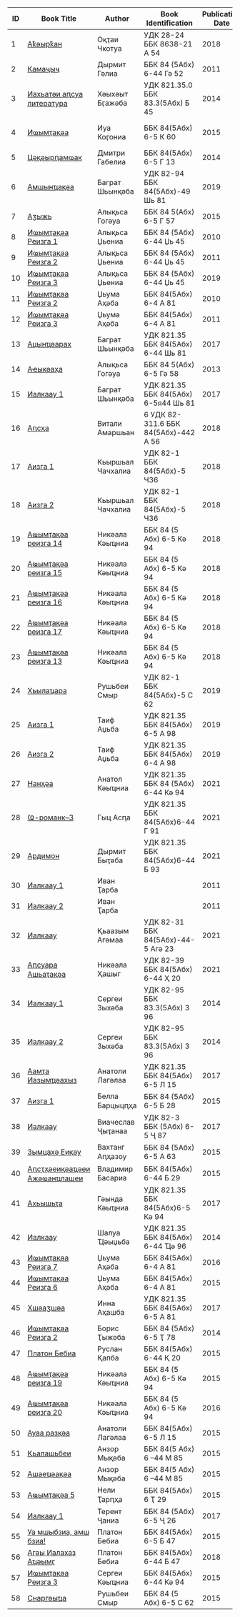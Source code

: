 |**ID**|**Book Title**|**Author**|**Book Identification**|**Publication Date**|**CC0**|**Comments**|
|-|-|-|-|-|-|-|
|1|[Аҟәырҟан](https://github.com/danielinux7/abkhazian-books/blob/main/1.pdf)|Оқҭаи Чкотуа|УДК 28-24 ББК 8638-21 А 54|2018|![][1]|Mozilla agreement|
|2|[Камаҷыҷ](https://github.com/danielinux7/abkhazian-books/blob/main/2.pdf)|Дырмит Гәлиа|ББК 84 (5Абх) 6-44 Гә 52|2011|![][1]|Reprint 1940|
|3|[Иахьатәи аԥсуа литература](https://github.com/danielinux7/abkhazian-books/blob/main/3.pdf)|Хәыхәыт Бӷажәба|УДК 821.35.0 ББК 83.3(5Абх) Б 45|2014|![][1]|Reprint 1933|
|4|[Иҩымҭақәа](https://github.com/danielinux7/abkhazian-books/blob/main/4.pdf)|Иуа Коӷониа|ББК 84(5Абх) 6-5 К 60|2015|![][1]|Reprint (1904-1928)|
|5|[Цәқәырԥамҩак](https://github.com/danielinux7/abkhazian-books/blob/main/5.pdf)|Дмитри Габелиа|ББК 84(5Абх) 6-5 Г 13|2014|![][1]|By author(s)|
|6|[Амшынҵақәа](https://github.com/danielinux7/abkhazian-books/blob/main/6.pdf)|Баграт Шьынқәба|УДК 82-94 ББК 84(5Абх)-49 Шь 81|2019|![][1]|By author(s)|
|7|[Аӡыжь](https://github.com/danielinux7/abkhazian-books/blob/main/7.pdf)|Алықьса Гогәуа|ББК 84 5(Абх) 6-5 Г 57|2015|![][1]|By author(s)|
|8|[Иҩымҭақәа Реизга 1](https://github.com/danielinux7/abkhazian-books/blob/main/8.pdf)|Алықьса Џьениа|ББК 84 (5Абх) 6-44 Џь 45|2010|![][1]|By author(s)|
|9|[Иҩымҭақәа Реизга 2](https://github.com/danielinux7/abkhazian-books/blob/main/9.pdf)|Алықьса Џьениа|ББК 84 (5Абх) 6-44 Џь 45|2011|![][1]|By author(s)|
|10|[Иҩымҭақәа Реизга 3](https://github.com/danielinux7/abkhazian-books/blob/main/10.pdf)|Алықьса Џьениа|ББК 84 (5Абх) 6-44 Џь 45|2019|![][1]|By author(s)|
|11|[Иҩымҭақәа Реизга 2](https://github.com/danielinux7/abkhazian-books/blob/main/11.pdf)|Џьума Аҳәба|ББК 84(5Абх) 6-4 А 81|2010|![][1]|By author(s)|
|12|[Иҩымҭақәа Реизга 3](https://github.com/danielinux7/abkhazian-books/blob/main/12.pdf)|Џьума Аҳәба|ББК 84(5Абх) 6-4 А 81|2011|![][1]|By author(s)|
|13|[Ацынҵәарах](https://github.com/danielinux7/abkhazian-books/blob/main/13.pdf)|Баграт Шьынқәба|УДК 821.35 ББК 84(5Абх) 6-44 Шь 81|2017|![][1]|By author(s)|
|14|[Аҽыкәаҳа](https://github.com/danielinux7/abkhazian-books/blob/main/14.pdf)|Алықьса Гогәуа|ББК 84 5(Абх) 6-5 Гә 58|2013|![][1]|By author(s)|
|15|[Иалкаау 1](https://github.com/danielinux7/abkhazian-books/blob/main/15.pdf)|Баграт Шьынқәба|УДК 821.35 ББК 84(5Абх) 6-5я44 Шь 81|2017|![][1]|By author(s)|
|16|[Аԥсҳа](https://github.com/danielinux7/abkhazian-books/blob/main/16.pdf)|Витали Амаршьан|6 УДК 82-311.6 ББК 84(5Абх)-442 А 56|2018|![][1]|By author(s)|
|17|[Аизга 1](https://github.com/danielinux7/abkhazian-books/blob/main/17.pdf)|Кьыршьал Чачхалиа|УДК 82-1 ББК 84(5Абх)-5 Ч36|2018|![][1]|By author(s)|
|18|[Аизга 2](https://github.com/danielinux7/abkhazian-books/blob/main/18.pdf)|Кьыршьал Чачхалиа|УДК 82-1 ББК 84(5Абх)-5 Ч36|2018|![][1]|By author(s)|
|19|[Аҩымҭақәа реизга 14](https://github.com/danielinux7/abkhazian-books/blob/main/19.pdf)|Никәала Кәыҵниа|ББК 84 (5 Абх) 6-5 Кә 94|2018|![][1]|By author(s)|
|20|[Аҩымҭақәа реизга 15](https://github.com/danielinux7/abkhazian-books/blob/main/20.pdf)|Никәала Кәыҵниа|ББК 84 (5 Абх) 6-5 Кә 94|2018|![][1]|By author(s)|
|21|[Аҩымҭақәа реизга 16](https://github.com/danielinux7/abkhazian-books/blob/main/21.pdf)|Никәала Кәыҵниа|ББК 84 (5 Абх) 6-5 Кә 94|2018|![][1]|By author(s)|
|22|[Аҩымҭақәа реизга 17](https://github.com/danielinux7/abkhazian-books/blob/main/22.pdf)|Никәала Кәыҵниа|ББК 84 (5 Абх) 6-5 Кә 94|2018|![][1]|By author(s)|
|23|[Аҩымҭақәа реизга 13](https://github.com/danielinux7/abkhazian-books/blob/main/23.pdf)|Никәала Кәыҵниа|ББК 84 (5 Абх) 6-5 Кә 94|2018|![][1]|By author(s)|
|24|[Хьылаҵара](https://github.com/danielinux7/abkhazian-books/blob/main/24.pdf)|Рушьбеи Смыр|УДК 82-1 ББК 84(5Абх)-5 С 62|2019|![][1]|By author(s)|
|25|[Аизга 1](https://github.com/danielinux7/abkhazian-books/blob/main/25.pdf)|Таиф Аџьба|УДК 821.35 ББК 84(5Абх) 6-5 А 98|2019|![][1]|By author(s)|
|26|[Аизга 2](https://github.com/danielinux7/abkhazian-books/blob/main/26.pdf)|Таиф Аџьба|УДК 821.35 ББК 84(5Абх) 6-4 А 98|2019|![][1]|By author(s)|
|27|[Нанҳәа](https://github.com/danielinux7/abkhazian-books/blob/main/27.pdf)|Анатол Кәыҵниа|УДК 821.35 ББК 84 (5Абх) 6-44 Кә 94|2021|![][1]|By author(s)|
|28|[Ҩ-романк–3](https://github.com/danielinux7/abkhazian-books/blob/main/28.pdf)|Гыц Асԥа|УДК 821.35 ББК 84(5Абх)6-44 Г 91|2021|![][1]|By author(s)|
|29|[Ардимон](https://github.com/danielinux7/abkhazian-books/blob/main/29.pdf)|Дырмит Быҭәба|УДК 821.35 ББК 84(5Абх)6-44 Б 93|2021|![][1]|By author(s)|
|30|[Иалкаау 1](https://github.com/danielinux7/abkhazian-books/blob/main/30.pdf)|Иван Ҭарба||2011|![][1]|By author(s)|
|31|[Иалкаау 2](https://github.com/danielinux7/abkhazian-books/blob/main/31.pdf)|Иван Ҭарба||2011|![][1]|By author(s)|
|32|[Иалкаау](https://github.com/danielinux7/abkhazian-books/blob/main/32.pdf)|Қьаазым Агәмаа|УДК 82-31 ББК 84(5Абх)-44-5 Агә 23|2021|![][1]|By author(s)|
|33|[Аԥсуара Ашьаҭақәа](https://github.com/danielinux7/abkhazian-books/blob/main/33.pdf)|Никәала Ҳашыг|УДК 82-39 ББК 84(5Абх) 6-44 Ҳ 20|2021|![][1]|By author(s)|
|34|[Иалкаау 1](https://github.com/danielinux7/abkhazian-books/blob/main/34.pdf)|Сергеи Зыхәба|УДК 82-95 ББК 83.3(5Абх) З 96|2014|![][1]|By author(s)|
|35|[Иалкаау 2](https://github.com/danielinux7/abkhazian-books/blob/main/35.pdf)|Сергеи Зыхәба|УДК 82-95 ББК 83.3(5Абх) З 96|2014|![][1]|By author(s)|
|36|[Аамҭа Иазымҵәахыз](https://github.com/danielinux7/abkhazian-books/blob/main/36.pdf)|Анатоли Лагәлаа|УДК 821.35 ББК 84(5Абх) 6-5 Л 15|2017|![][1]|By author(s)|
|37|[Аизга 1](https://github.com/danielinux7/abkhazian-books/blob/main/37.pdf)|Белла Барцыцԥҳа|ББК 84 (5Абх) 6-5 Б 28|2015|![][1]|By author(s)|
|38|[Иалкаау](https://github.com/danielinux7/abkhazian-books/blob/main/38.pdf)|Виачеслав Ҷыҭанаа|УДК 82-3 ББК (5Абх) 6-5 Ҷ 87|2017|![][1]|By author(s)|
|39|[Зымцахә Еиқәу](https://github.com/danielinux7/abkhazian-books/blob/main/39.pdf)|Вахтанг Аԥҳазоу|ББК 84 (5Абх) 6-5 А 63|2015|![][1]|By author(s)|
|40|[Аԥсҭҳәеиқәаҵәеи Ажәҩанҵлашеи](https://github.com/danielinux7/abkhazian-books/blob/main/40.pdf)|Владимир Басариа|ББК 84(5Абх) 6-44 Б 29|2015|![][1]|By author(s)|
|41|[Ахьышьҭа](https://github.com/danielinux7/abkhazian-books/blob/main/41.pdf)|Гәында Кәыҵниа|УДК 821.35 ББК 84(5Абх)6-5 Кә 94|2017|![][1]|By author(s)|
|42|[Иалкаау](https://github.com/danielinux7/abkhazian-books/blob/main/42.pdf)|Шалуа Ҵәыџьба|УДК 821.35 ББК 84(5Абх) 6-44 Ҵә 96|2014|![][1]|By author(s)|
|43|[Иҩымҭақәа Реизга 7](https://github.com/danielinux7/abkhazian-books/blob/main/43.pdf)|Џьума Аҳәба|ББК 84(5Абх) 6-4 А 81|2016|![][1]|By author(s)|
|44|[Иҩымҭақәа Реизга 6](https://github.com/danielinux7/abkhazian-books/blob/main/44.pdf)|Џьума Аҳәба|ББК 84(5Абх) 6-4 А 81|2015|![][1]|By author(s)|
|45|[Хшәаӡшәа](https://github.com/danielinux7/abkhazian-books/blob/main/45.pdf)|Инна Аҳашба|УДК 821.35 ББК 84(5Абх) 6-5 А 81|2017|![][1]|By author(s)|
|46|[Иҩымҭақәа Реизга 2](https://github.com/danielinux7/abkhazian-books/blob/main/46.pdf)|Борис Ҭыжәба|ББК 84 (5Абх) 6-5 Ҭ 78|2014|![][1]|By author(s)|
|47|[Платон Бебиа](https://github.com/danielinux7/abkhazian-books/blob/main/47.pdf)|Руслан Қапба|ББК 84(5Абх) 6-44 Қ 20|2015|![][1]|By author(s)|
|48|[Аҩымҭақәа реизга 19](https://github.com/danielinux7/abkhazian-books/blob/main/48.pdf)|Никәала Кәыҵниа|ББК 84 (5 Абх) 6-5 Кә 94|2015|![][1]|By author(s)|
|49|[Аҩымҭақәа реизга 20](https://github.com/danielinux7/abkhazian-books/blob/main/49.pdf)|Никәала Кәыҵниа|ББК 84 (5 Абх) 6-5 Кә 94|2016|![][1]|By author(s)|
|50|[Ауаа разқәа](https://github.com/danielinux7/abkhazian-books/blob/main/50.pdf)|Анатоли Лагәлаа|ББК 84(5Абх) 6-5 Л 15|2015|![][1]|By author(s)|
|51|[Қьалашьбеи](https://github.com/danielinux7/abkhazian-books/blob/main/51.pdf)|Анзор Мықәба|ББК 84(5 Абх) 6 –44 М 85|2015|![][1]|By author(s)|
|52|[Ашаеҵәақәа](https://github.com/danielinux7/abkhazian-books/blob/main/52.pdf)|Анзор Мықәба|ББК 84(5 Абх) 6 –44 М 85|2015|![][1]|By author(s)|
|53|[Аҩымҭақәа 5](https://github.com/danielinux7/abkhazian-books/blob/main/53.pdf)|Нели Ҭарԥҳа|ББК 84(5Абх) 6 Ҭ 29|2015|![][1]|By author(s)|
|54|[Иалкаау 1](https://github.com/danielinux7/abkhazian-books/blob/main/54.pdf)|Терент Ҷаниа|ББК 84 (5Абх) 6-5 Ҷ 26|2017|![][1]|By author(s)|
|55|[Уа мшыбзиа, амш бзиа!](https://github.com/danielinux7/abkhazian-books/blob/main/55.pdf)|Платон Бебиа|ББК 84(5Абх) 6-5 Б 47|2015|![][1]|By author(s)|
|56|[Агәы Иалахаз Аҵәымӷ](https://github.com/danielinux7/abkhazian-books/blob/main/56.pdf)|Платон Бебиа|ББК 84(5Абх) 6-44 Б 47|2018|![][1]|By author(s)|
|57|[Иҩымҭақәа Реизга 3](https://github.com/danielinux7/abkhazian-books/blob/main/57.pdf)|Сергеи Кәыҵниа|ББК 84(5Абх) 6-44 Кә 94|2015|![][1]|By author(s)|
|58|[Снаргәыҵа](https://github.com/danielinux7/abkhazian-books/blob/main/58.pdf)|Рушьбеи Смыр|ББК 84 (5 Абх) 6-5 С 62|2015|![][1]|By author(s)|

[1]: https://img.shields.io/static/v1?label=&message=Yes&color=green
[2]: https://img.shields.io/static/v1?label=&message=No&color=red
